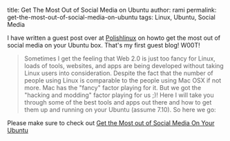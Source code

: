 title: Get The Most Out of Social Media on Ubuntu
author: rami
permalink: get-the-most-out-of-social-media-on-ubuntu
tags: Linux, Ubuntu, Social Media

I have written a guest post over at [Polishlinux](http://www.polishlinux.org) on howto get the most out of social media on your Ubuntu box. That's my first guest blog! W00T!


> Sometimes I get the feeling that Web 2.0 is just too fancy for Linux, loads of tools, websites, and apps are being developed without taking Linux users into consideration. Despite the fact that the number of people using Linux is comparable to the people using Mac OSX if not more. Mac has the "fancy" factor playing for it. But we got the "hacking and modding" factor playing for us ;)! Here I will take you through some of the best tools and apps out there and how to get them up and running on your Ubuntu (assume 7.10). So here we go:

Please make sure to check out [Get the Most out of Social Media On Your Ubuntu](http://polishlinux.org/linux/ubuntu/get-the-most-out-of-social-media-on-your-ubuntu/)
